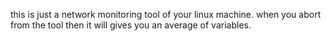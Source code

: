 this is just a network monitoring tool of your linux machine. when you abort from the tool then it will gives you an average of variables.
